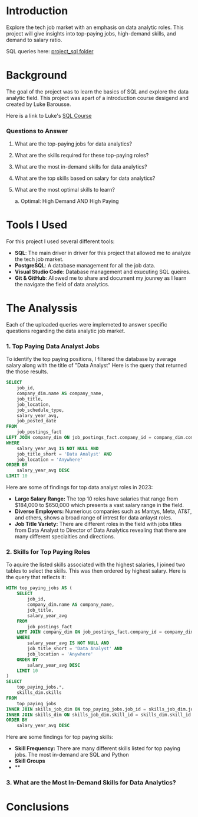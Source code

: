 # Introduction
Explore the tech job market with an emphasis on data analytic roles. This project will give insights into top-paying jobs, high-demand skills, and demand to salary ratio.

SQL queries here: [project_sql folder](/project_sql/)

# Background
The goal of the project was to learn the basics of SQL and explore the data analytic field. This project was apart of a introduction course desigend and created by Luke Barousse.

Here is a link to Luke's [SQL Course](https://www.lukebarousse.com/sql)

### Questions to Answer
1. What are the top-paying jobs for data analytics?
2. What are the skills required for these top-paying roles?
3. What are the most in-demand skills for data analytics?
4. What are the top skills based on salary for data analytics?
5. What are the most optimal skills to learn?

     a. Optimal: High Demand AND High Paying

# Tools I Used
For this project I used several different tools:
- **SQL**: The main driver in driver for this project that allowed me to analyze the tech job market.
- **PostgreSQL**: A database management for all the job data.
- **Visual Studio Code**: Database management and exucuting SQL queires.
- **Git & GitHub**: Allowed me to share and document my jounrey as I learn the navigate the field of data analytics.
# The Analyssis
Each of the uploaded queries were implemeted to answer specific questions regarding the data analytic job market. 

### 1. Top Paying Data Analyst Jobs
To identify the top paying positions, I filtered the database by average salary along with the title of "Data Analyst" Here is the query that returned the those results.

```sql
SELECT
    job_id,
    company_dim.name AS company_name,
    job_title,
    job_location,
    job_schedule_type,
    salary_year_avg,
    job_posted_date
FROM 
    job_postings_fact
LEFT JOIN company_dim ON job_postings_fact.company_id = company_dim.company_id
WHERE
    salary_year_avg IS NOT NULL AND 
    job_title_short = 'Data Analyst' AND
    job_location = 'Anywhere'
ORDER BY
    salary_year_avg DESC
LIMIT 10
```
Here are some of findings for top data analyst roles in 2023:
- **Large Salary Range:** The top 10 roles have salaries that range from $184,000 to $650,000 which presents a vast salary range in the field.
- **Diverse Employers:** Numerious companies such as Mantys, Meta, AT&T, and others, shows a broad range of intrest for data anlayst roles.
- **Job Title Variety:** There are different roles in the field with jobs titles from Data Analyst to Director of Data Analytics revealing that there are many different specialties and directions. 

### 2. Skills for Top Paying Roles
To aquire the listed skills associated with the highest salaries, I joined two tables to select the skills. This was then ordered by highest salary. Here is the query that reflects it:

```sql
WITH top_paying_jobs AS (
    SELECT
        job_id,
        company_dim.name AS company_name,
        job_title,
        salary_year_avg
    FROM 
        job_postings_fact
    LEFT JOIN company_dim ON job_postings_fact.company_id = company_dim.company_id
    WHERE
        salary_year_avg IS NOT NULL AND 
        job_title_short = 'Data Analyst' AND
        job_location = 'Anywhere'
    ORDER BY
        salary_year_avg DESC
    LIMIT 10
)
SELECT 
    top_paying_jobs.*,
    skills_dim.skills
FROM 
    top_paying_jobs
INNER JOIN skills_job_dim ON top_paying_jobs.job_id = skills_job_dim.job_id
INNER JOIN skills_dim ON skills_job_dim.skill_id = skills_dim.skill_id
ORDER BY
    salary_year_avg DESC
```
Here are some findings for top paying skills:

- **Skill Frequency:** There are many different skills listed for top paying jobs. The most in-demand are SQL and Python
- **Skill Groups** 
- ** 

### 3. What are the Most In-Demand Skills for Data Analytics?





# Conclusions


